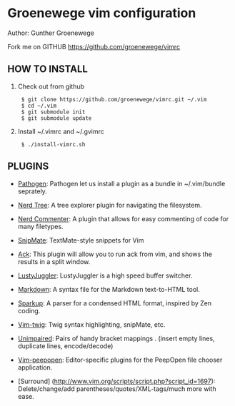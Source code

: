 Groenewege vim configuration
============================

Author: Gunther Groenewege

Fork me on GITHUB  https://github.com/groenewege/vimrc

HOW TO INSTALL
--------------

1. Check out from github

        $ git clone https://github.com/groenewege/vimrc.git ~/.vim
        $ cd ~/.vim
        $ git submodule init
        $ git submodule update

2. Install ~/.vimrc and ~/.gvimrc

        $ ./install-vimrc.sh

PLUGINS
-------

* [Pathogen](http://www.vim.org/scripts/script.php?script_id=2332): Pathogen let us install a plugin as a bundle in ~/.vim/bundle seprately.

* [Nerd Tree](http://www.vim.org/scripts/script.php?script_id=1658): A tree explorer plugin for navigating the filesystem.

* [Nerd Commenter](http://www.vim.org/scripts/script.php?script_id=1218): A plugin that allows for easy commenting of code for many filetypes. 

* [SnipMate](http://www.vim.org/scripts/script.php?script_id=2540): TextMate-style snippets for Vim

* [Ack](http://www.vim.org/scripts/script.php?script_id=2572): This plugin will allow you to run ack from vim, and shows the results in a split window. 

* [LustyJuggler](http://www.vim.org/scripts/script.php?script_id=2050): LustyJuggler is a high speed buffer switcher.

* [Markdown](http://www.vim.org/scripts/script.php?script_id=1242): A syntax file for the Markdown text-to-HTML tool.

* [Sparkup](https://github.com/rstacruz/sparkup): A parser for a condensed HTML format, inspired by Zen coding.

* [Vim-twig](https://github.com/beyondwords/vim-twig): Twig syntax highlighting, snipMate, etc.

* [Unimpaired](http://www.vim.org/scripts/script.php?script_id=1590): Pairs of handy bracket mappings . (insert empty lines, duplicate lines, encode/decode)

* [Vim-peepopen](https://github.com/topfunky/PeepOpen-EditorSupport): Editor-specific plugins for the PeepOpen file chooser application.

* [Surround] (http://www.vim.org/scripts/script.php?script_id=1697): Delete/change/add parentheses/quotes/XML-tags/much more with ease.



